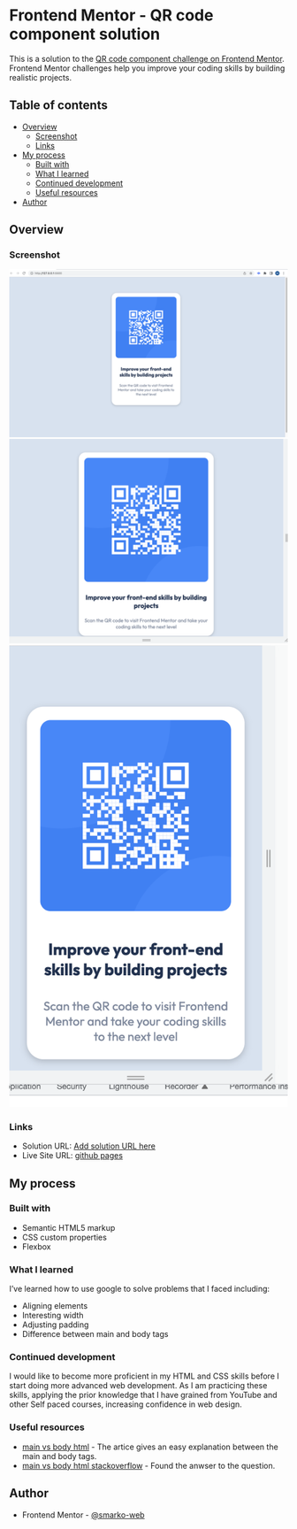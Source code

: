 # Frontend Mentor - QR code component solution

This is a solution to the [QR code component challenge on Frontend Mentor](https://www.frontendmentor.io/challenges/qr-code-component-iux_sIO_H). Frontend Mentor challenges help you improve your coding skills by building realistic projects.

## Table of contents

- [Overview](#overview)
  - [Screenshot](#screenshot)
  - [Links](#links)
- [My process](#my-process)
  - [Built with](#built-with)
  - [What I learned](#what-i-learned)
  - [Continued development](#continued-development)
  - [Useful resources](#useful-resources)
- [Author](#author)


## Overview

### Screenshot

![Desktop version](images/screen-shot.png)
![Tablet version](images/screen-shot-Tablet.png)
![Mobile version](images/screen-shot-Mobile.png)

### Links

- Solution URL: [Add solution URL here](https://your-solution-url.com)
- Live Site URL: [github pages](https://smarko-web.github.io/QR-code-component/)

## My process

### Built with

- Semantic HTML5 markup
- CSS custom properties
- Flexbox


### What I learned

I’ve learned how to use google to solve problems that I faced including:

- Aligning elements 
- Interesting width 
- Adjusting padding 
- Difference between main and body tags


### Continued development

I would like to become more proficient in my HTML and CSS skills before I start doing more advanced web development. As I am practicing these skills, applying the prior knowledge that I have grained from YouTube and other Self paced courses, increasing confidence in web design.

### Useful resources

- [main vs body html](https://www.tutorialstonight.com/main-vs-body-html#:~:text=Tag,of%20the%20element.) - The artice gives an easy explanation between the main and body tags.
- [main vs body html stackoverflow](https://stackoverflow.com/questions/56803764/what-is-the-main-tag-in-html5-how-does-it-differ-from-body-tag) - Found the anwser to the question.

## Author

- Frontend Mentor - [@smarko-web](https://www.frontendmentor.io/profile/smarko-web)
